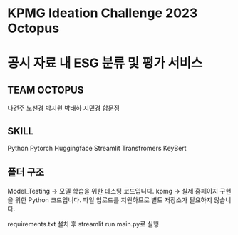 # KPMG Ideation Challenge 2023 Octopus

# 공시 자료 내 ESG 분류 및 평가 서비스

## TEAM OCTOPUS

나건주
노선경
박지원
박태하
지민경
함문정

## SKILL
Python
Pytorch
Huggingface
Streamlit
Transfromers
KeyBert

## 폴더 구조 
Model_Testing -> 모델 학습을 위한 테스팅 코드입니다.
kpmg -> 실제 홈페이지 구현을 위한 Python 코드입니다.
파일 업로드를 지원하므로 별도 저장소가 필요하지 않습니다.


requirements.txt 설치 후 streamlit run main.py로 실행
